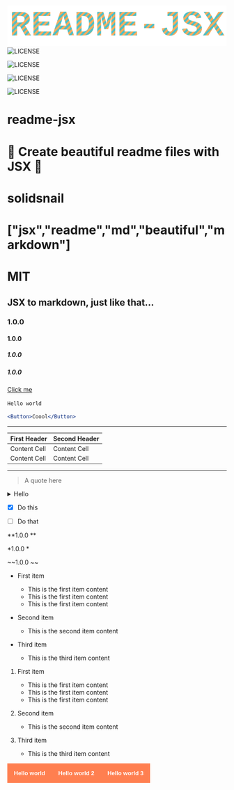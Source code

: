 <img src="./readme_assets/DIV_0.png" />![LICENSE](https://img.shields.io/static/v1?label=LICENSE&message=MIT&color=green&style=for-the-badge&logo=&logoColor=violet&link=&labelColor=black)

![LICENSE](https://img.shields.io/static/v1?label=LICENSE&message=MIT&color=green&style=flat&logo=&logoColor=violet&link=&labelColor=black)

![LICENSE](https://img.shields.io/static/v1?label=LICENSE&message=MIT&color=green&style=flat-square&logo=&logoColor=violet&link=&labelColor=black)

![LICENSE](https://img.shields.io/static/v1?label=LICENSE&message=MIT&color=green&style=social&logo=&logoColor=violet&link=&labelColor=black)

# readme-jsx

# 🌺 Create beautiful readme files with JSX 🌺

# solidsnail

# ["jsx","readme","md","beautiful","markdown"]

# MIT

## JSX to markdown, just like that... 

### 1.0.0 

#### 1.0.0 

##### 1.0.0 

##### 1.0.0 

[Click me](https://github.com/solidsnail/)

`Hello world`

```jsx
<Button>Coool</Button>
```

---

| First Header | Second Header |
| ------------- | ------------- |
| Content Cell | Content Cell | 
| Content Cell | Content Cell |


---

> A quote here

<details><summary>Hello</summary>Content here</details>

- [x] Do this

- [ ] Do that

**1.0.0 **

*1.0.0 *

~~1.0.0 ~~


* First item
   - This is the first item content
   - This is the first item content
   - This is the first item content


* Second item
   - This is the second item content


* Third item
   - This is the third item content


1. First item
   - This is the first item content
   - This is the first item content
   - This is the first item content


2. Second item
   - This is the second item content


3. Third item
   - This is the third item content





<img src="./readme_assets/BUTTON_2.png" /><img src="./readme_assets/BUTTON_3.png" /><img src="./readme_assets/BUTTON_4.png" />